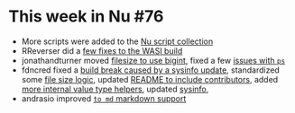 # This week in Nu #76

* More scripts were added to the [Nu script collection](https://github.com/nushell/nu_scripts)
* RReverser did a [few fixes to the WASI build](https://github.com/nushell/nushell/pull/2983)
* jonathandturner moved [filesize to use bigint](https://github.com/nushell/nushell/pull/2984), fixed a few [issues with `ps`](https://github.com/nushell/nushell/pull/3007)
* fdncred fixed a [build break caused by a sysinfo update](https://github.com/nushell/nushell/pull/2988), standardized some [file size logic](https://github.com/nushell/nushell/pull/2992), updated [README to include contributors](https://github.com/nushell/nushell/pull/2993), added [more internal value type helpers](https://github.com/nushell/nushell/pull/3000), updated [sysinfo](https://github.com/nushell/nushell/pull/3006), 
* andrasio improved [`to md` markdown support](https://github.com/nushell/nushell/pull/2997)
